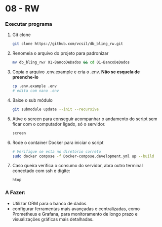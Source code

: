 # 08 - RW

### Executar programa
1. Git clone

    ```bash
    git clone https://github.com/vcsil/db_bling_rw.git
    ```
    
2. Renomeia o arquivo do projeto para padronizar
    
    ```bash
    mv db_bling_rw/ 01-BancoDeDados && cd 01-BancoDeDados
    ```
    
3. Copia o arquivo .env.example e cria o .env. **Não se esquela de preenche-lo**
    
    ```bash
    cp .env.example .env
    # edita com nano .env
    ```
    
4. Baixe o sub módulo
    
    ```bash
    git submodule update --init --recursive
    ```
    
5. Ative o screen para conseguir acompanhar o andamento do script sem ficar com o computador ligado, só o servidor.
    
    ```bash
    screen
    ```
    
6. Rode o container Docker para iniciar o script
    
    ```bash
    # Verifique se esta no diretório correto
    sudo docker compose -f Docker-compose.development.yml up --build
    ```

7. Caso queira verifica o consumo do servidor, abra outro terminal conectado com ssh e digite:
    
    ```bash
    htop
    ```
### A Fazer:
* Utilizar ORM para o banco de dados
* configurar ferramentas mais avançadas e centralizadas, como Prometheus e Grafana, para monitoramento de longo prazo e visualizações gráficas mais detalhadas.
